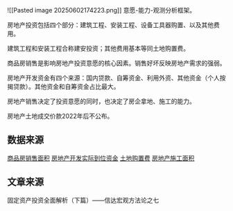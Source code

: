 ![[Pasted image 20250602174223.png]]
意愿-能力-观测分析框架。

房地产投资包括四个部分：建筑工程、安装工程、设备工具器购置、以及其他费用。


建筑工程和安装工程合称建安投资；其他费用基本等同土地购置费。

商品房销售是影响房地产投资意愿的核心因素。销售好坏反映房地产需求的强弱。

房地产开发资金有四个来源：国内贷款、自筹资金、利用外资、其他资金（个人按揭贷款）。其他资金和自筹资金占比最大。

房地产销售决定了投资意愿的同时，也决定了房企拿地、施工的能力。

房地产土地成交价款2022年后不公布。

## 数据来源

[商品房销售面积](https://data.stats.gov.cn/easyquery.htm?cn=A01&zb=A0608)
[房地产开发实际到位资金](https://data.stats.gov.cn/easyquery.htm?cn=A01&zb=A0602)
[土地购置费](https://data.stats.gov.cn/easyquery.htm?cn=A01&zb=A0601)
[房地产施工面积](https://data.stats.gov.cn/easyquery.htm?cn=A01&zb=A0605)

## 文章来源
固定资产投资全面解析（下篇）——信达宏观方法论之七